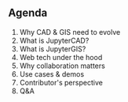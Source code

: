 ## Agenda

1. Why CAD & GIS need to evolve
2. What is JupyterCAD?
3. What is JupyterGIS?
4. Web tech under the hood
5. Why collaboration matters
6. Use cases & demos
7. Contributor's perspective
8. Q&A
